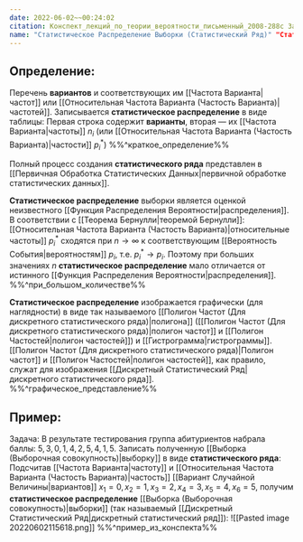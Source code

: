 ```yaml
---
date: 2022-06-02~~00:24:02
citation: Конспект_лекций_по_теории_вероятности_письменный_2008-288с Задачи_математической_статистики_Л1
name: "Статистическое Распределение Выборки (Статистический Ряд)" "Статистическое распределение выборки" "Статистический ряд"
---
```

## Определение:
Перечень **вариантов** и соответствующих им [[Частота Варианта|частот]] или [[Относительная Частота Варианта (Частость Варианта)|частотей]].
Записывается **статистическое распределение** в виде таблицы:
Первая строка содержит **варианты**, вторая — их [[Частота Варианта|частоты]] $n_i$ (или [[Относительная Частота Варианта (Частость Варианта)|частости]] $p^*_i$)
%%^краткое_определение%%

Полный процесс создания **статистического ряда** представлен в [[Первичная Обработка Статистических Данных|первичной обработке статистических данных]].

**Статистическое распределение** выборки является оценкой неизвестного [[Функция Распределения Вероятности|распределения]].
В соответствии с [[Теорема Бернулли|теоремой Бернулли]]: [[Относительная Частота Варианта (Частость Варианта)|относительные частоты]] $p^*_i$ сходятся при $n \rightarrow \infty$ к соответствующим [[Вероятность События|вероятностям]] $p_i$, т.е. $p^*_i \rightarrow p_i$.
Поэтому при больших значениях $n$ **статистическое распределение** мало отличается от истинного [[Функция Распределения Вероятности|распределения]].
%%^при_большом_количестве%%

**Статистическое распределение** изображается графически (для наглядности) в виде так называемого [[Полигон Частот (Для дискретного статистического ряда)|полигона]] ([[Полигон Частот (Для дискретного статистического ряда)|полигон частот]] и [[Полигон Частостей|полигон частостей]]) и [[Гистрограмма|гистрограммы]].
[[Полигон Частот (Для дискретного статистического ряда)|Полигон частот]] и [[Полигон Частостей|полигон частостей]], как правило, служат для изображения [[Дискретный Статистический Ряд|дискретного статистического ряда]].
%%^графическое_представление%%

## Пример:
Задача:
В результате тестирования группа абитуриентов набрала баллы: $5, 3,0,1,4,2,5,4,1,5$.
Записать полученную [[Выборка (Выборочная совокупность)|выборку]] в виде **статистического ряда**:
Подсчитав [[Частота Варианта|частоту]] и [[Относительная Частота Варианта (Частость Варианта)|частость]] [[Вариант Случайной Величины|вариантов]] $x_1 = 0,x_2=1,x_3 = 2,x_4=3,x_5=4,x_6=5$, получим **статистическое распределение** [[Выборка (Выборочная совокупность)|выборки]] (так называемый [[Дискретный Статистический Ряд|дискретный статистический ряд]]):
![[Pasted image 20220602115618.png]]
%%^пример_из_конспекта%%